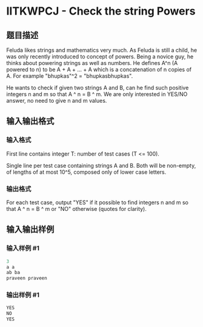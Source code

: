 # IITKWPCJ - Check the string Powers

## 题目描述

Feluda likes strings and mathematics very much. As Feluda is still a child, he was only recently introduced to concept of powers. Being a novice guy, he thinks about powering strings as well as numbers. He defines A^n (A powered to n) to be A + A + ... + A which is a concatenation of n copies of A. For example "bhupkas"^2 = "bhupkasbhupkas".

He wants to check if given two strings A and B, can he find such positive integers n and m so that A ^ n = B ^ m. We are only interested in YES/NO answer, no need to give n and m values.

## 输入输出格式

### 输入格式

First line contains integer T: number of test cases (T <= 100).

Single line per test case containing strings A and B. Both will be non-empty, of lengths of at most 10^5, composed only of lower case letters.

### 输出格式

For each test case, output "YES" if it possible to find integers n and m so that A ^ n = B ^ m or "NO" otherwise (quotes for clarity).

## 输入输出样例

### 输入样例 #1

```cpp
3
a a
ab ba
praveen praveen
```


### 输出样例 #1

```cpp
YES
NO
YES
```


